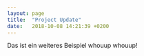 ```yaml
---
layout: page
title:  "Project Update"
date:   2018-10-08 14:21:39 +0200
---
```


Das ist ein weiteres Beispiel whouup whouup!